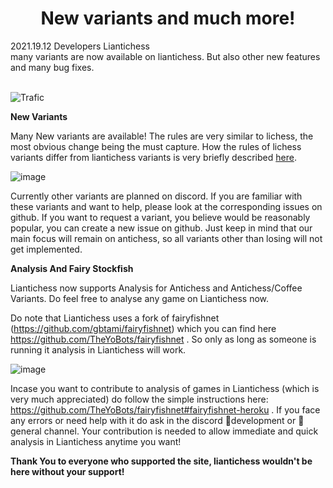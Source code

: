 <h1 align="center">New variants and much more!</h1>

<div class="meta-headline">
    <div class= "meta">
        <span class="text">2021.19.12</span>
        <span class="text"><a>Developers</a></span>
        <span class="text">Liantichess</span>
    </div>
    <div class= "headline">many variants are now available on liantichess. But also other new features and many bug fixes.</div>
</div>
</br>

![Trafic](https://imgur.com/ScbMdRN.png)


**New Variants**

Many New variants are available! The rules are very similar to lichess, the most obvious change being the must capture. How the rules of lichess variants differ from liantichess variants is very briefly described [here](https://liantichess.herokuapp.com/variants).

![image](https://imgur.com/OzvqDrk.png)

Currently other variants are planned on discord. If you are familiar with these variants and want to help, please look at the corresponding issues on github. If you want to request a variant, you believe would be reasonably popular, you can create a new issue on github. Just keep in mind that our main focus will remain on antichess, so all variants other than losing will not get implemented.

**Analysis And Fairy Stockfish**

Liantichess now supports Analysis for Antichess and Antichess/Coffee Variants. Do feel free to analyse any game on Liantichess now.

Do note that Liantichess uses a fork of fairyfishnet (https://github.com/gbtami/fairyfishnet) which you can find here https://github.com/TheYoBots/fairyfishnet . So only as long as someone is running it analysis in Liantichess will work.

![image](https://imgur.com/SabVssy.png)

Incase you want to contribute to analysis of games in Liantichess (which is very much appreciated) do follow the simple instructions here: https://github.com/TheYoBots/fairyfishnet#fairyfishnet-heroku . If you face any errors or need help with it do ask in the discord 🔨development  or 💬general channel. Your contribution is needed to allow immediate and quick analysis in Liantichess anytime you want!

**Thank You to everyone who supported the site, liantichess wouldn't be here without your support!**
